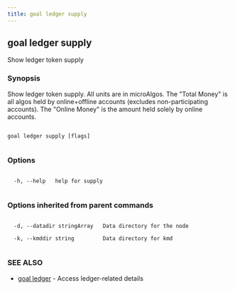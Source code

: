 ```yaml
---
title: goal ledger supply
---
```


## goal ledger supply



Show ledger token supply



### Synopsis



Show ledger token supply. All units are in microAlgos. The "Total Money" is all algos held by online+offline accounts (excludes non-participating accounts). The "Online Money" is the amount held solely by online accounts.




```

goal ledger supply [flags]


```



### Options




```

  -h, --help   help for supply


```



### Options inherited from parent commands




```

  -d, --datadir stringArray   Data directory for the node

  -k, --kmddir string         Data directory for kmd


```



### SEE ALSO



* [goal ledger](../../ledger/ledger/)	 - Access ledger-related details



